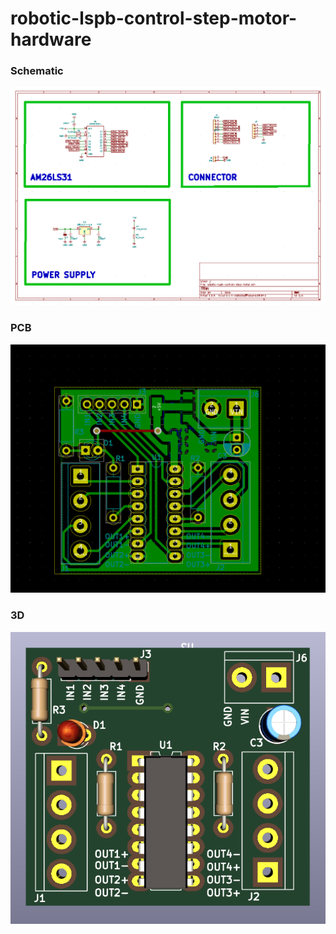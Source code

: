 # robotic-lspb-control-step-motor-hardware

### Schematic 

[![robotic-lspb](assets/demo/schematic.png)](assets/demo/robotic-lspb-control-step-motor.pdf)

### PCB

![pcb](assets/demo/pcb.png)

### 3D 

![3d](assets/demo/3d.png)

